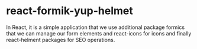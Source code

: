 # react-formik-yup-helmet
In React, it is a simple application that we use additional package formics that we can manage our form elements and react-icons for icons and finally react-helment packages for SEO operations.
